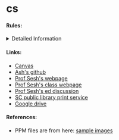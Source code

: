# cs 

#### Rules:

<details>
  <summary>Detailed Information</summary>
  <pre>
    - Language of code : C/C++ + Python
    - Format of Images used:
        - PPM
    - Question with hard answers:
        - 1D or 2D array for image representation
        - Array of Structures or Structure of Arrays 
        - I choose Structure of 2d Arrays for now.
    - Function naming:
        - Class names: First letter capital
        - functoins, var names etc: camel case
        - private members: m_CamelCaseName
        - pCamelCaseName
        - mCamelCaseName
    -  Conventions: https://google.github.io/styleguide/cppguide.html
    - Use native api for rendering purposes!
        - Use metal and its associated system.
  </pre>
</details>

#### Links:
- <a href="https://canvas.ucsc.edu" style="color: inherit; text-decoration: underline;">Canvas</a>
-  <a href="https://github.com/ashwanirathee" style="color: inherit; text-decoration: underline;">Ash's github</a>
- <a href="https://users.soe.ucsc.edu/~sesh/" style="color: inherit; text-decoration: underline;">Prof Sesh's webpage</a>
- <a href="https://users.soe.ucsc.edu/~sesh/Teaching/2025/CSE201/index.html" style="color: inherit; text-decoration: underline;">Prof Sesh's class webpage</a>
- <a href="https://edstem.org/us/courses/71554/discussion/6078915" style="color: inherit; text-decoration: underline;">Prof Sesh's ed discussion</a>
- <a href="https://www.santacruzpl.org/services/wireless-printing/" style="color: inherit; text-decoration: underline;">SC public library print service</a>
- <a href="https://drive.google.com" style="color: inherit; text-decoration: underline;">Google drive</a>

#### References:
- PPM files are from here: <a href="https://www.cs.cornell.edu/courses/cs664/2003fa/images/" style="color: inherit; text-decoration: underline;">sample images</a>